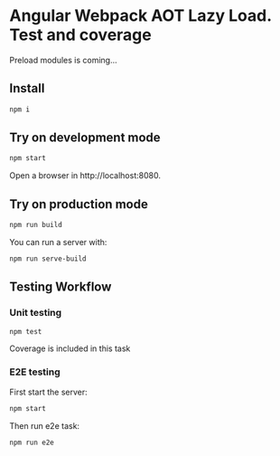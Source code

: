 # Angular Webpack AOT Lazy Load. Test and coverage

Preload modules is coming...

## Install
```bash
npm i
```

## Try on development mode
```bash
npm start
```
Open a browser in http://localhost:8080.

## Try on production mode
```bash
npm run build
```

You can run a server with:
```bash
npm run serve-build
```

## Testing Workflow

### Unit testing
```bash
npm test
```

Coverage is included in this task

### E2E testing
First start the server:

```bash
npm start
```

Then run e2e task:

```bash
npm run e2e
```
